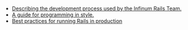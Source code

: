 - [Describing the development process used by the Infinum Rails Team.](https://github.com/infinum/rails-handbook)
- [A guide for programming in style.](https://github.com/thoughtbot/guides)
- [Best practices for running Rails in production](https://github.com/ankane/production_rails)
